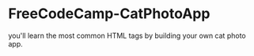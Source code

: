 # FreeCodeCamp-CatPhotoApp
 you'll learn the most common HTML tags by building your own cat photo app.
